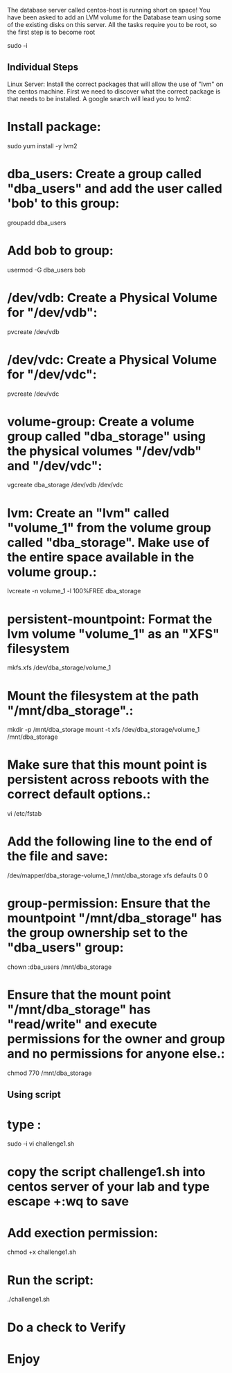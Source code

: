 The database server called centos-host is running short on space! You have been asked to add an LVM volume for the Database team using some of the existing disks on this server.
All the tasks require you to be root, so the first step is to become root

sudo -i

## Individual Steps ##
Linux Server: 
Install the correct packages that will allow the use of "lvm" on the centos machine. First we need to discover what the correct package is that needs to be installed. A google search will lead you to lvm2:

# Install package:
sudo yum install -y lvm2

# dba_users: Create a group called "dba_users" and add the user called 'bob' to this group:
groupadd dba_users

# Add bob to group:
usermod -G dba_users bob

# /dev/vdb: Create a Physical Volume for "/dev/vdb":
pvcreate /dev/vdb

# /dev/vdc: Create a Physical Volume for "/dev/vdc":
pvcreate /dev/vdc

# volume-group: Create a volume group called "dba_storage" using the physical volumes "/dev/vdb" and "/dev/vdc":
vgcreate dba_storage /dev/vdb /dev/vdc

# lvm: Create an "lvm" called "volume_1" from the volume group called "dba_storage". Make use of the entire space available in the volume group.:
lvcreate -n volume_1 -l 100%FREE dba_storage

# persistent-mountpoint: Format the lvm volume "volume_1" as an "XFS" filesystem
mkfs.xfs /dev/dba_storage/volume_1

# Mount the filesystem at the path "/mnt/dba_storage".:
mkdir -p /mnt/dba_storage
mount -t xfs /dev/dba_storage/volume_1 /mnt/dba_storage

# Make sure that this mount point is persistent across reboots with the correct default options.:
vi /etc/fstab

# Add the following line to the end of the file and save:
/dev/mapper/dba_storage-volume_1 /mnt/dba_storage xfs defaults 0 0

# group-permission: Ensure that the mountpoint "/mnt/dba_storage" has the group ownership set to the "dba_users" group:
chown :dba_users /mnt/dba_storage

# Ensure that the mount point "/mnt/dba_storage" has "read/write" and execute permissions for the owner and group and no permissions for anyone else.:
chmod 770 /mnt/dba_storage




## Using script ##

# type :
sudo -i
vi challenge1.sh
# copy the script challenge1.sh into centos server of your lab and type escape +:wq  to save

# Add exection permission:
chmod +x challenge1.sh

# Run the script:
./challenge1.sh



# Do a check to Verify



# Enjoy

